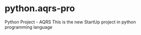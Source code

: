 # python.aqrs-pro
Python Project - AQRS
This is the new StartUp project in python programming language
